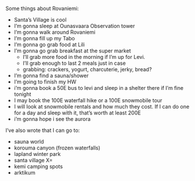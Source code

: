 Some things about Rovaniemi:
- Santa’s Village is cool
- I’m gonna sleep at Ounasvaara Observation tower
- I’m gonna walk around Rovaniemi
- I’m gonna fill up my Tabo
- I’m gonna go grab food at Lili
- I’m gonna go grab breakfast at the super market
	- I’ll grab more food in the morning if I’m up for Levi.
	- I’ll grab enough to last 2 meals just in case
	- grabbing: crackers, yogurt, charcuterie, jerky, bread?
- I’m gonna find a sauna/shower
- I’m going to finish my HW
- i’m gonna book a 50E bus to levi and sleep in a shelter there if I’m fine tonight
- I may book the 100E waterfall hike or a 100E snowmobile tour
- I will look at snowmobile rentals and how much they cost. If I can do one for a day and sleep with it, that’s worth at least 200E
- i’m gonna hope i see the aurora

I’ve also wrote that I can go to:
- sauna world
- korouma canyon (frozen waterfalls)
- lapland winter park
- santa village X=
- kemi camping spots
- arktikum
